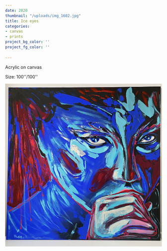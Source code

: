 ```yaml
---
date: 2020
thumbnail: "/uploads/img_1602.jpg"
title: Ice eyes
categories:
- canvas
- prints
project_bg_color: ''
project_fg_color: ''

---
```

Acrylic on canvas

Size: 100''/100''

![](/uploads/img_1602.jpg)